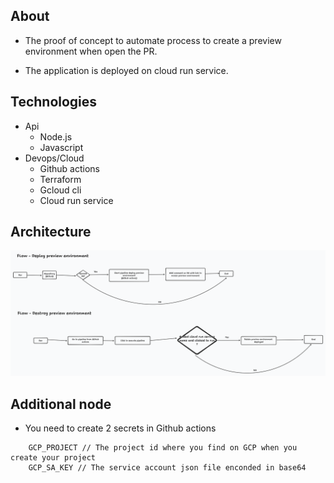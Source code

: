 ## About

- The proof of concept to automate process to create a preview environment when
  open the PR.

- The application is deployed on cloud run service.

## Technologies

- Api
  - Node.js
  - Javascript
- Devops/Cloud
  - Github actions
  - Terraform
  - Gcloud cli
  - Cloud run service

## Architecture

![Architecture](./architecture.png "Architecture")

## Additional node

- You need to create 2 secrets in Github actions

```
    GCP_PROJECT // The project id where you find on GCP when you create your project
    GCP_SA_KEY // The service account json file enconded in base64
```
